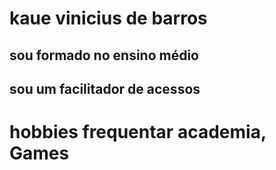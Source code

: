 # kaue vinicius de barros

## sou formado no ensino médio

## sou um facilitador de acessos

# hobbies frequentar academia, Games


